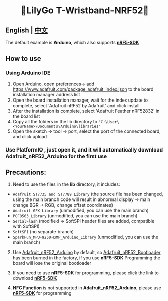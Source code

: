 <h1 align = "center">🌟LilyGo T-Wristband-NRF52🌟</h1>

## **English | [中文](docs/docs_cn.md)**

The default example is **Arduino**, which also supports [**nRF5-SDK**](https://www.nordicsemi.com/Software-and-Tools/Software/nRF5-SDK/Download)

## How to use
### Using Arduino IDE
1. Open Arduino, open preferences-> add https://www.adafruit.com/package_adafruit_index.json to the board installation manager address list
2. Open the board installation manager, wait for the index update to complete, select 'Adafruit nRF52 by Adafruit' and click install
3. After the installation is complete, select 'Adafruit Feather nRF52832' in the board list
4. Copy all the folders in the lib directory to `"C:\User\<YourName>\Documents\Arduino\libraries"`
5. Open the sketch => tool => port, select the port of the connected board, and click upload

### Use PlatformIO , just open it, and it will automatically download Adafruit_nRF52_Arduino for the first use

## Precautions:
1. Need to use the files in the **lib** directory, it includes:
- `Adafruit ST7735 and ST7789 Library` (the source file has been changed, using the main branch code will result in abnormal display => main change BGR -> RGB, change offset coordinates)
- `Adafruit GFX Library` (unmodified, you can use the main branch)
- `PCF8563_Library` (unmodified, you can use the main branch)
- `SerialFlash` (modified => SoftSPI header files are added, compatible with SoftSPI)
- `SoftSPI` (no separate branch)
- `SparkFun_MPU-9250-DMP_Arduino_Library` (unmodified, you can use the main branch)

2. Use [Adafruit_nRF52_Arduino](https://github.com/adafruit/Adafruit_nRF52_Arduino) by default, so [Adafruit_nRF52_Bootloader](https://github.com/adafruit/Adafruit_nRF52_Bootloader) has been burned in the factory, if you use **nRF5-SDK** Programming the board will lose the original bootloader

3. If you need to use **nRF5-SDK** for programming, please click the link to download [**nRF5-SDK**](https://www.nordicsemi.com/Software-and-Tools/Software/nRF5-SDK/Download)

4. **NFC Function** is not supported in **Adafruit_nRF52_Arduino**, please use [**nRF5-SDK**](https://www.nordicsemi.com/Software-and-Tools/Software/nRF5-SDK/Download) for programming